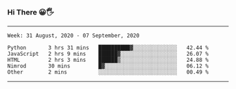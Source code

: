 ### Hi There 😀🖐
---
<!--START_SECTION:waka-->
```text
Week: 31 August, 2020 - 07 September, 2020

Python       3 hrs 31 mins   ██████████▓░░░░░░░░░░░░░░   42.44 % 
JavaScript   2 hrs 9 mins    ██████▓░░░░░░░░░░░░░░░░░░   26.07 % 
HTML         2 hrs 3 mins    ██████▒░░░░░░░░░░░░░░░░░░   24.88 % 
Nimrod       30 mins         █▓░░░░░░░░░░░░░░░░░░░░░░░   06.12 % 
Other        2 mins          ░░░░░░░░░░░░░░░░░░░░░░░░░   00.49 % 
```
<!--END_SECTION:waka-->

---
